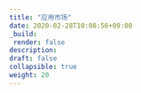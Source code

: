 ```yaml
---
title: "应用市场"
date: 2020-02-28T10:08:56+09:00
_build:
 render: false 
description:
draft: false
collapsible: true
weight: 20
---
```


